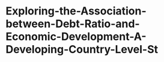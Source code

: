 # Exploring-the-Association-between-Debt-Ratio-and-Economic-Development-A-Developing-Country-Level-St
